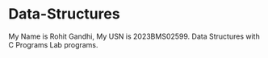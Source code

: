 # Data-Structures
My Name is Rohit Gandhi,     My USN is 2023BMS02599.     Data Structures with C Programs Lab programs. 
